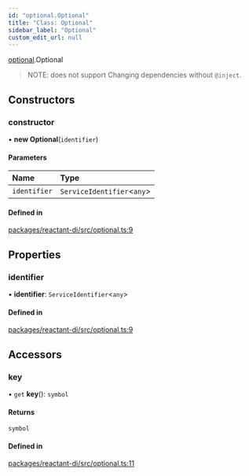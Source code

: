 ```yaml
---
id: "optional.Optional"
title: "Class: Optional"
sidebar_label: "Optional"
custom_edit_url: null
---
```


[optional](../modules/optional.md).Optional

> NOTE: does not support Changing dependencies without `@inject`.

## Constructors

### constructor

• **new Optional**(`identifier`)

#### Parameters

| Name | Type |
| :------ | :------ |
| `identifier` | `ServiceIdentifier`<`any`\> |

#### Defined in

[packages/reactant-di/src/optional.ts:9](https://github.com/unadlib/reactant/blob/94ce5c78/packages/reactant-di/src/optional.ts#L9)

## Properties

### identifier

• **identifier**: `ServiceIdentifier`<`any`\>

#### Defined in

[packages/reactant-di/src/optional.ts:9](https://github.com/unadlib/reactant/blob/94ce5c78/packages/reactant-di/src/optional.ts#L9)

## Accessors

### key

• `get` **key**(): `symbol`

#### Returns

`symbol`

#### Defined in

[packages/reactant-di/src/optional.ts:11](https://github.com/unadlib/reactant/blob/94ce5c78/packages/reactant-di/src/optional.ts#L11)
